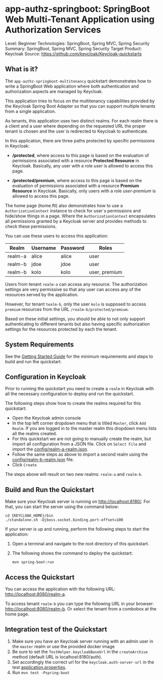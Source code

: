 app-authz-springboot: SpringBoot Web Multi-Tenant Application using Authorization Services
===================================================

Level: Beginner
Technologies: SpringBoot, Spring MVC, Spring Security
Summary: SpringBoot, Spring MVC, Spring Security
Target Product: <span>Keycloak</span>
Source: <https://github.com/keycloak/Keycloak-quickstarts>


What is it?
-----------

The `app-authz-springboot-multitenancy` quickstart demonstrates how to write a SpringBoot Web application where both authentication and
authorization aspects are managed by <span>Keycloak</span>.

This application tries to focus on the multitenancy capabilities provided by the Keycloak Spring Boot Adapter so that you
can support multiple tenants from a single application.

As tenants, this application uses two distinct realms. For each realm there is a client and a user where depending on the requested URL the proper tenant is chosen and the user is redirected to Keycloak to authenticate.

In this application, there are three paths protected by specific permissions in <span>Keycloak</span>:

* **/protected**, where access to this page is based on the evaluation of permissions associated with a resource **Protected Resource** in <span>Keycloak</span>. Basically,
any user with a role *user* is allowed to access this page.

* **/protected/premium**, where access to this page is based on the evaluation of permissions associated with a resource **Premium Resource** in <span>Keycloak</span>. Basically,
only users with a role *user-premium* is allowed to access this page.

The home page (home.ftl) also demonstrates how to use a ``AuthorizationContext`` instance to check for user`s permissions and hide/show
things in a page. Where the ``AuthorizationContext`` encapsulates all permissions granted by a <span>Keycloak</span> server and provides methods
to check these permissions.

You can use these users to access this application:

|Realm|Username|Password|Roles|
|---|---|---|---|
|realm-a|alice|alice|user|
|realm-b|jdoe|jdoe|user|
|realm-b|kolo|kolo|user, premium|

Users from tenant `realm-a` can access any resource. The authorization settings are very permissive so that any user can access any of the resources served by the application.

However, for tenant `tealm-b`, only the user `kolo` is supposed to access `premium` resources from the URL `/realm-b/protected/premium`.

Based on these initial settings, you should be able to not only support authenticating to different tenants but also having specific authorization settings for the resources protected by each the tenant.

System Requirements
-------------------

See the [Getting Started Guide](../docs/getting-started.md) for the minimum requirements and steps to build and run the quickstart.


Configuration in <span>Keycloak</span>
-----------------------

Prior to running the quickstart you need to create a `realm` in <span>Keycloak</span> with all the necessary configuration to deploy and run the quickstart.

The following steps show how to create the realms required for this quickstart:

* Open the <span>Keycloak</span> admin console
* In the top left corner dropdown menu that is titled `Master`, click `Add Realm`. If you are logged in to the master realm this dropdown menu lists all the realms created.
* For this quickstart we are not going to manually create the realm, but import all configuration from a JSON file. Click on `Select File` and import the [config/realm-a-realm.json](config/realm-a-realm.json).
* Follow the same steps as above to import a second realm using the [config/realm-b-realm.json](config/realm-b-realm.json) file.
* Click `Create`

The steps above will result on two new realms: `realm-a` and `realm-b`.

Build and Run the Quickstart
-------------------------------

Make sure your <span>Keycloak</span> server is running on <http://localhost:8180/>. For that, you can start the server using the command below:

   ````
   cd {KEYCLOAK_HOME}/bin
   ./standalone.sh -Djboss.socket.binding.port-offset=100
   
   ````

If your server is up and running, perform the following steps to start the application:

1. Open a terminal and navigate to the root directory of this quickstart.

2. The following shows the command to deploy the quickstart:

   ````
   mvn spring-boot:run

   ````

Access the Quickstart
---------------------

You can access the application with the following URL: <http://localhost:8080/realm-a>.

To access tenant `realm-b` you can type the following URL in your browser: <http://localhost:8080/realm-b>. Or select the tenant from a combobox at the home page.

Integration test of the Quickstart
----------------------------------

1. Make sure you have an <span>Keycloak</span> server running with an admin user in the `master` realm or use the provided docker image
2. Be sure to set the `TestHelper.keycloakBaseUrl` in the `createArchive` method (default URL is localhost:8180/auth).
3. Set accordingly the correct url for the `keycloak.auth-server-url` in the test [application.properties](src/test/resources/application.properties).
4. Run `mvn test -Pspring-boot`